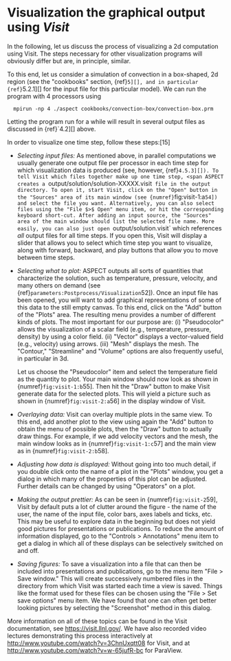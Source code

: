 # Visualization the graphical output using *Visit*


In the following, let us discuss the process of visualizing a 2d computation
using Visit. The steps necessary for other visualization programs will
obviously differ but are, in principle, similar.

To this end, let us consider a simulation of convection in a box-shaped, 2d
region (see the "cookbooks" section, {ref}`5][], and in
particular {ref}`5.2.1][] for the input file for this particular
model). We can run the program with 4 processors using

      mpirun -np 4 ./aspect cookbooks/convection-box/convection-box.prm

Letting the program run for a while will result in several output files as
discussed in {ref}`4.2][] above.

In order to visualize one time step, follow these steps:[15]

-   *Selecting input files:* As mentioned above, in parallel computations we
    usually generate one output file per processor in each time step for which
    visualization data is produced (see, however, {ref}`4.5.3][]). To
    tell Visit which files together make up one time step, <span
    ASPECT creates a
    `output/solution/solution-XXXXX.visit` file in the output directory. To
    open it, start Visit, click on the "Open" button in the
    "Sources" area of its main window (see
    {numref}`fig:visit-1:a`54]) and select the file you want.
    Alternatively, you can also select files using the "File $>$
    Open" menu item, or hit the corresponding keyboard short-cut. After
    adding an input source, the "Sources" area of the main window
    should list the selected file name. More easily, you can also just open
    `output/solution.visit` which references *all* output files for all time
    steps. If you open this, Visit will display a slider that allows you to
    select which time step you want to visualize, along with forward,
    backward, and play buttons that allow you to move between time steps.

-   *Selecting what to plot:* ASPECT outputs
    all sorts of quantities that characterize the solution, such as
    temperature, pressure, velocity, and many others on demand (see
    {ref}`parameters:Postprocess/Visualization`52]). Once an
    input file has been opened, you will want to add graphical representations
    of some of this data to the still empty canvas. To this end, click on the
    "Add" button of the "Plots" area. The resulting
    menu provides a number of different kinds of plots. The most important for
    our purpose are: (i) "Pseudocolor" allows the visualization of
    a scalar field (e.g., temperature, pressure, density) by using a color
    field. (ii) "Vector" displays a vector-valued field (e.g.,
    velocity) using arrows. (iii) "Mesh" displays the mesh. The
    "Contour," "Streamline" and "Volume"
    options are also frequently useful, in particular in 3d.

    Let us choose the "Pseudocolor" item and select the
    temperature field as the quantity to plot. Your main window should now
    look as shown in {numref}`fig:visit-1:b`55]. Then hit the
    "Draw" button to make Visit generate data for the selected
    plots. This will yield a picture such as shown in
    {numref}`fig:visit-2:a`56] in the display window of Visit.

-   *Overlaying data:* Visit can overlay multiple plots in the same view. To
    this end, add another plot to the view using again the "Add"
    button to obtain the menu of possible plots, then the "Draw"
    button to actually draw things. For example, if we add velocity vectors
    and the mesh, the main window looks as in
    {numref}`fig:visit-1:c`57] and the main view as in
    {numref}`fig:visit-2:b`58].

-   *Adjusting how data is displayed:* Without going into too much detail, if
    you double click onto the name of a plot in the "Plots"
    window, you get a dialog in which many of the properties of this plot can
    be adjusted. Further details can be changed by using
    "Operators" on a plot.

-   *Making the output prettier:* As can be seen in
    {numref}`fig:visit-2`59], Visit by default puts a lot of clutter
    around the figure - the name of the user, the name of the input
    file, color bars, axes labels and ticks, etc. This may be useful to
    explore data in the beginning but does not yield good pictures for
    presentations or publications. To reduce the amount of information
    displayed, go to the "Controls $>$ Annotations" menu item to
    get a dialog in which all of these displays can be selectively switched on
    and off.

-   *Saving figures:* To save a visualization into a file that can then be
    included into presentations and publications, go to the menu item
    "File $>$ Save window." This will create successively numbered
    files in the directory from which Visit was started each time a view is
    saved. Things like the format used for these files can be chosen using the
    "File $>$ Set save options" menu item. We have found that one
    can often get better looking pictures by selecting the
    "Screenshot" method in this dialog.

More information on all of these topics can be found in the Visit
documentation, see <https://visit.llnl.gov/>. We have also recorded video
lectures demonstrating this process interactively at
<http://www.youtube.com/watch?v=3ChnUxqtt08> for Visit, and at
<http://www.youtube.com/watch?v=w-65jufR-bc> for ParaView.
